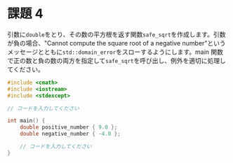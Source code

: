 # 課題 4

引数に`double`をとり、その数の平方根を返す関数`safe_sqrt`を作成します。引数が負の場合、"Cannot compute the square root of a negative number"というメッセージとともに`std::domain_error`をスローするようにします。main 関数で正の数と負の数の両方を指定して`safe_sqrt`を呼び出し、例外を適切に処理してください。

```cpp
#include <cmath>
#include <iostream>
#include <stdexcept>

// コードを入力してください

int main() {
    double positive_number { 9.0 };
    double negative_number { -4.0 };

    // コードを入力してください
}
```
